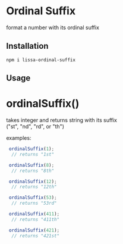 # Ordinal Suffix
format a number with its ordinal suffix

## Installation
`npm i lissa-ordinal-suffix`

## Usage
# ordinalSuffix()
takes integer and returns string with its suffix  
("st", "nd", "rd", or "th")

examples:  

```ts
 ordinalSuffix(1);  
  // returns "1st"
```

```ts
 ordinalSuffix(8);  
  // returns "8th"
```

```ts
 ordinalSuffix(12);  
  // returns "12th"
```

```ts
 ordinalSuffix(53);  
  // returns "53rd"
```

```ts
 ordinalSuffix(411);  
  // returns "411th"
```

```ts
 ordinalSuffix(421);  
  // returns "421st"
```